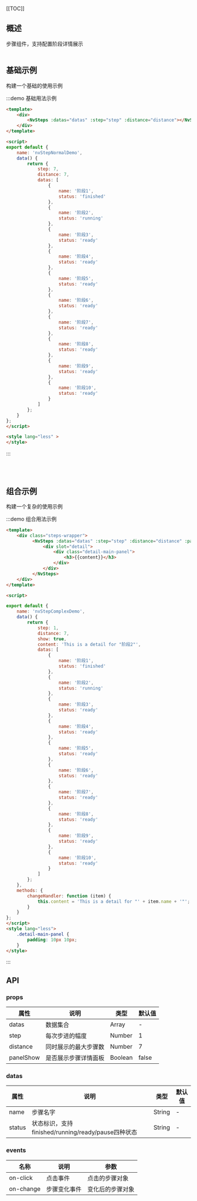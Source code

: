 [[TOC]]

## 概述

步骤组件，支持配置阶段详情展示
<br/>
<br/>

## 基础示例

构建一个基础的使用示例

:::demo 基础用法示例
```html
<template>
    <div>
        <NvSteps :datas="datas" :step="step" :distance="distance"></NvSteps>
    </div>
</template>

<script>
export default {
    name: 'nvStepNormalDemo',
    data() {
        return {
            step: 7,
            distance: 7,
            datas: [
                {
                    name: '阶段1',
                    status: 'finished'
                },
                {
                    name: '阶段2',
                    status: 'running'
                },
                {
                    name: '阶段3',
                    status: 'ready'
                },
                {
                    name: '阶段4',
                    status: 'ready'
                },
                {
                    name: '阶段5',
                    status: 'ready'
                },
                {
                    name: '阶段6',
                    status: 'ready'
                },
                {
                    name: '阶段7',
                    status: 'ready'
                },
                {
                    name: '阶段8',
                    status: 'ready'
                },
                {
                    name: '阶段9',
                    status: 'ready'
                },
                {
                    name: '阶段10',
                    status: 'ready'
                }
            ]
        };
    }
};
</script>

<style lang="less" >
</style>

```
:::


<br/>
<br/>

## 组合示例

构建一个复杂的使用示例

:::demo 组合用法示例
```html
<template>
    <div class="steps-wrapper">
          <NvSteps :datas="datas" :step="step" :distance="distance" :panelShow="show" @on-change="changeHandler">
              <div slot="detail">
                  <div class="detail-main-panel">
                      <h3>{{content}}</h3>
                  </div>
              </div>
          </NvSteps>
    </div>
</template>

<script>

export default {
    name: 'nvStepComplexDemo',
    data() {
        return {
            step: 1,
            distance: 7,
            show: true,
            content: 'This is a detail for "阶段2"',
            datas: [
                {
                    name: '阶段1',
                    status: 'finished'
                },
                {
                    name: '阶段2',
                    status: 'running'
                },
                {
                    name: '阶段3',
                    status: 'ready'
                },
                {
                    name: '阶段4',
                    status: 'ready'
                },
                {
                    name: '阶段5',
                    status: 'ready'
                },
                {
                    name: '阶段6',
                    status: 'ready'
                },
                {
                    name: '阶段7',
                    status: 'ready'
                },
                {
                    name: '阶段8',
                    status: 'ready'
                },
                {
                    name: '阶段9',
                    status: 'ready'
                },
                {
                    name: '阶段10',
                    status: 'ready'
                }
            ]
        };
    },
    methods: {
        changeHandler: function (item) {
            this.content = 'This is a detail for "' + item.name + '"';
        }
    }
};
</script>
<style lang="less">
    .detail-main-panel {
        padding: 10px 10px;
    }
</style>

```
:::


## API

### props

| 属性       | 说明                                     | 类型              | 默认值      |
| ---------- | ----------------------------------------| ---------------- | ----------- |
| datas      | 数据集合                                 | Array            | -           |
| step       | 每次步进的幅度                            | Number           | 1           |
| distance   | 同时展示的最大步骤数                       | Number           | 7           |
| panelShow  | 是否展示步骤详情面板                       | Boolean          | false      |


### datas
| 属性       | 说明                                               | 类型             | 默认值      |
| ---------- | --------------------------------------------------| --------------  | ----------- |
| name       | 步骤名字                                           | String          | -           |
| status     | 状态标识，支持finished/running/ready/pause四种状态   | String          | -           |



### events
| 名称        | 说明                                   | 参数             |
| ---------- | ---------------------------------------| --------------  |
| on-click   | 点击事件                                |  点击的步骤对象     |
| on-change  | 步骤变化事件                             | 变化后的步骤对象    |
